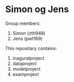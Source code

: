 # Simon og Jens

Group members:
1. Simon (zth948)
2. Jens (pwt169)

This repositary contains:
1. inaguralproject
2. dataproject
3. modelproject
4. examproject
